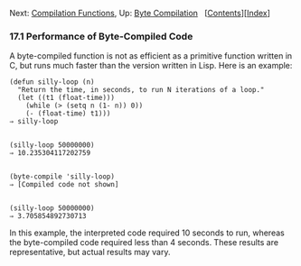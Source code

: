 <!-- This is the GNU Emacs Lisp Reference Manual
corresponding to Emacs version 27.2.

Copyright (C) 1990-1996, 1998-2021 Free Software Foundation,
Inc.

Permission is granted to copy, distribute and/or modify this document
under the terms of the GNU Free Documentation License, Version 1.3 or
any later version published by the Free Software Foundation; with the
Invariant Sections being "GNU General Public License," with the
Front-Cover Texts being "A GNU Manual," and with the Back-Cover
Texts as in (a) below.  A copy of the license is included in the
section entitled "GNU Free Documentation License."

(a) The FSF's Back-Cover Text is: "You have the freedom to copy and
modify this GNU manual.  Buying copies from the FSF supports it in
developing GNU and promoting software freedom." -->

<!-- Created by GNU Texinfo 6.7, http://www.gnu.org/software/texinfo/ -->

Next: [Compilation Functions](Compilation-Functions.html), Up: [Byte Compilation](Byte-Compilation.html)   \[[Contents](index.html#SEC_Contents "Table of contents")]\[[Index](Index.html "Index")]

### 17.1 Performance of Byte-Compiled Code

A byte-compiled function is not as efficient as a primitive function written in C, but runs much faster than the version written in Lisp. Here is an example:

    (defun silly-loop (n)
      "Return the time, in seconds, to run N iterations of a loop."
      (let ((t1 (float-time)))
        (while (> (setq n (1- n)) 0))
        (- (float-time) t1)))
    ⇒ silly-loop

```
```

    (silly-loop 50000000)
    ⇒ 10.235304117202759

```
```

    (byte-compile 'silly-loop)
    ⇒ [Compiled code not shown]

```
```

    (silly-loop 50000000)
    ⇒ 3.705854892730713

In this example, the interpreted code required 10 seconds to run, whereas the byte-compiled code required less than 4 seconds. These results are representative, but actual results may vary.
